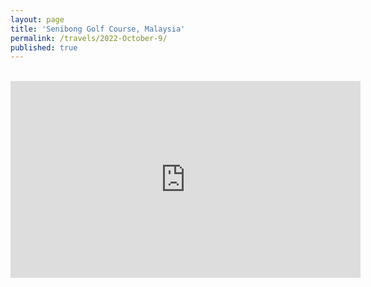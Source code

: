 ```yaml
---
layout: page
title: 'Senibong Golf Course, Malaysia'
permalink: /travels/2022-October-9/
published: true
---
```

<br>
<iframe width="560" height="315"
src="https://www.youtube.com/embed/8Iv8LzfgiHc" 
frameborder="0" 
allow="accelerometer; autoplay; encrypted-media; gyroscope; picture-in-picture" 
allowfullscreen></iframe>
